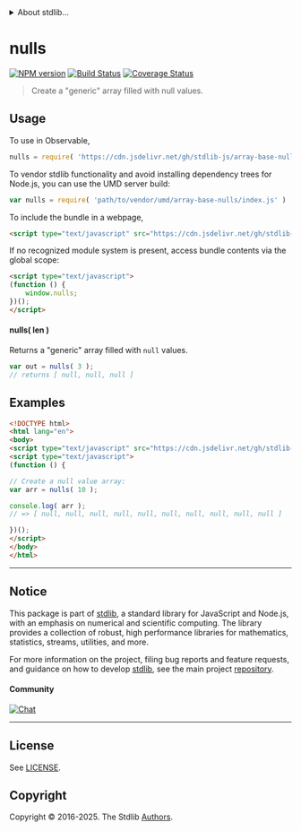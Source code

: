 <!--

@license Apache-2.0

Copyright (c) 2024 The Stdlib Authors.

Licensed under the Apache License, Version 2.0 (the "License");
you may not use this file except in compliance with the License.
You may obtain a copy of the License at

   http://www.apache.org/licenses/LICENSE-2.0

Unless required by applicable law or agreed to in writing, software
distributed under the License is distributed on an "AS IS" BASIS,
WITHOUT WARRANTIES OR CONDITIONS OF ANY KIND, either express or implied.
See the License for the specific language governing permissions and
limitations under the License.

-->


<details>
  <summary>
    About stdlib...
  </summary>
  <p>We believe in a future in which the web is a preferred environment for numerical computation. To help realize this future, we've built stdlib. stdlib is a standard library, with an emphasis on numerical and scientific computation, written in JavaScript (and C) for execution in browsers and in Node.js.</p>
  <p>The library is fully decomposable, being architected in such a way that you can swap out and mix and match APIs and functionality to cater to your exact preferences and use cases.</p>
  <p>When you use stdlib, you can be absolutely certain that you are using the most thorough, rigorous, well-written, studied, documented, tested, measured, and high-quality code out there.</p>
  <p>To join us in bringing numerical computing to the web, get started by checking us out on <a href="https://github.com/stdlib-js/stdlib">GitHub</a>, and please consider <a href="https://opencollective.com/stdlib">financially supporting stdlib</a>. We greatly appreciate your continued support!</p>
</details>

# nulls

[![NPM version][npm-image]][npm-url] [![Build Status][test-image]][test-url] [![Coverage Status][coverage-image]][coverage-url] <!-- [![dependencies][dependencies-image]][dependencies-url] -->

> Create a "generic" array filled with null values.

<!-- Section to include introductory text. Make sure to keep an empty line after the intro `section` element and another before the `/section` close. -->

<section class="intro">

</section>

<!-- /.intro -->

<!-- Package usage documentation. -->



<section class="usage">

## Usage

To use in Observable,

```javascript
nulls = require( 'https://cdn.jsdelivr.net/gh/stdlib-js/array-base-nulls@umd/browser.js' )
```

To vendor stdlib functionality and avoid installing dependency trees for Node.js, you can use the UMD server build:

```javascript
var nulls = require( 'path/to/vendor/umd/array-base-nulls/index.js' )
```

To include the bundle in a webpage,

```html
<script type="text/javascript" src="https://cdn.jsdelivr.net/gh/stdlib-js/array-base-nulls@umd/browser.js"></script>
```

If no recognized module system is present, access bundle contents via the global scope:

```html
<script type="text/javascript">
(function () {
    window.nulls;
})();
</script>
```

#### nulls( len )

Returns a "generic" array filled with `null` values.

```javascript
var out = nulls( 3 );
// returns [ null, null, null ]
```

</section>

<!-- /.usage -->

<!-- Package usage notes. Make sure to keep an empty line after the `section` element and another before the `/section` close. -->

<section class="notes">

</section>

<!-- /.notes -->

<!-- Package usage examples. -->

<section class="examples">

## Examples

<!-- eslint no-undef: "error" -->

```html
<!DOCTYPE html>
<html lang="en">
<body>
<script type="text/javascript" src="https://cdn.jsdelivr.net/gh/stdlib-js/array-base-nulls@umd/browser.js"></script>
<script type="text/javascript">
(function () {

// Create a null value array:
var arr = nulls( 10 );

console.log( arr );
// => [ null, null, null, null, null, null, null, null, null, null ]

})();
</script>
</body>
</html>
```

</section>

<!-- /.examples -->

<!-- Section to include cited references. If references are included, add a horizontal rule *before* the section. Make sure to keep an empty line after the `section` element and another before the `/section` close. -->

<section class="references">

</section>

<!-- /.references -->

<!-- Section for related `stdlib` packages. Do not manually edit this section, as it is automatically populated. -->

<section class="related">

</section>

<!-- /.related -->

<!-- Section for all links. Make sure to keep an empty line after the `section` element and another before the `/section` close. -->


<section class="main-repo" >

* * *

## Notice

This package is part of [stdlib][stdlib], a standard library for JavaScript and Node.js, with an emphasis on numerical and scientific computing. The library provides a collection of robust, high performance libraries for mathematics, statistics, streams, utilities, and more.

For more information on the project, filing bug reports and feature requests, and guidance on how to develop [stdlib][stdlib], see the main project [repository][stdlib].

#### Community

[![Chat][chat-image]][chat-url]

---

## License

See [LICENSE][stdlib-license].


## Copyright

Copyright &copy; 2016-2025. The Stdlib [Authors][stdlib-authors].

</section>

<!-- /.stdlib -->

<!-- Section for all links. Make sure to keep an empty line after the `section` element and another before the `/section` close. -->

<section class="links">

[npm-image]: http://img.shields.io/npm/v/@stdlib/array-base-nulls.svg
[npm-url]: https://npmjs.org/package/@stdlib/array-base-nulls

[test-image]: https://github.com/stdlib-js/array-base-nulls/actions/workflows/test.yml/badge.svg?branch=main
[test-url]: https://github.com/stdlib-js/array-base-nulls/actions/workflows/test.yml?query=branch:main

[coverage-image]: https://img.shields.io/codecov/c/github/stdlib-js/array-base-nulls/main.svg
[coverage-url]: https://codecov.io/github/stdlib-js/array-base-nulls?branch=main

<!--

[dependencies-image]: https://img.shields.io/david/stdlib-js/array-base-nulls.svg
[dependencies-url]: https://david-dm.org/stdlib-js/array-base-nulls/main

-->

[chat-image]: https://img.shields.io/gitter/room/stdlib-js/stdlib.svg
[chat-url]: https://app.gitter.im/#/room/#stdlib-js_stdlib:gitter.im

[stdlib]: https://github.com/stdlib-js/stdlib

[stdlib-authors]: https://github.com/stdlib-js/stdlib/graphs/contributors

[umd]: https://github.com/umdjs/umd
[es-module]: https://developer.mozilla.org/en-US/docs/Web/JavaScript/Guide/Modules

[deno-url]: https://github.com/stdlib-js/array-base-nulls/tree/deno
[deno-readme]: https://github.com/stdlib-js/array-base-nulls/blob/deno/README.md
[umd-url]: https://github.com/stdlib-js/array-base-nulls/tree/umd
[umd-readme]: https://github.com/stdlib-js/array-base-nulls/blob/umd/README.md
[esm-url]: https://github.com/stdlib-js/array-base-nulls/tree/esm
[esm-readme]: https://github.com/stdlib-js/array-base-nulls/blob/esm/README.md
[branches-url]: https://github.com/stdlib-js/array-base-nulls/blob/main/branches.md

[stdlib-license]: https://raw.githubusercontent.com/stdlib-js/array-base-nulls/main/LICENSE

</section>

<!-- /.links -->
